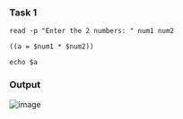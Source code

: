 ### Task 1
```
read -p "Enter the 2 numbers: " num1 num2

((a = $num1 * $num2))

echo $a
```
### Output
![image](https://github.com/user-attachments/assets/13d5dcd8-a8de-4110-a5a1-bf52dcd60ffe)
